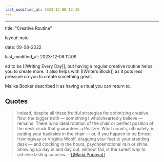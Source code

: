 ```yaml
---
last_modified_at: 2023-12-08 12:10
---
```

---

title: "Creative Routine"

layout: note

date: 09-08-2022

last_modified_at: 2023-12-08 12:09

ed to be [[Writing Every Day]], but having a regular creative routine helps you to create more. It also helps with [[Writers Block]] as it puts less pressure on you to create something great.

Malika Booker described it as having a ritual you can return to.

## Quotes

> Indeed, despite all these fruitful strategies for optimizing creative flow, the bigger truth — something I wholeheartedly believe — remains: There is no ideal rotation of the chair or perfect position of the desk clock that guarantees a Pulitzer. What counts, ultimately, is putting your backside in the chair — or, if you happen to be Ernest Hemingway or Virginia Woolf, dragging your feet to your standing desk — and clocking in the hours, psychoemotional rain or shine. Showing up day in and day out, without fail, is the surest way to achieve lasting success.
– <a href="https://getpocket.com/explore/item/the-psychology-of-writing-and-the-cognitive-science-of-the-perfect-daily-routine" >[[Maria Popova]]</a>
